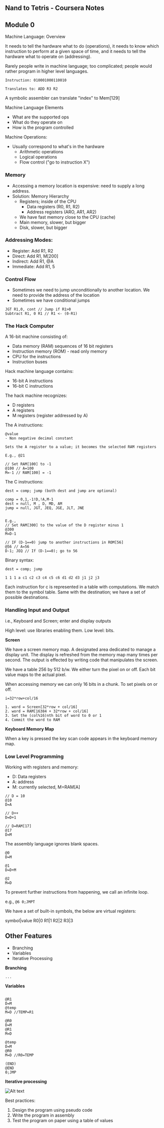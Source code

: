 ## Nand to Tetris - Coursera Notes

## Module 0

Machine Language: Overview

It needs to tell the hardware what to do (operations), it needs to know which instruction to perform at a given space of time, and it needs to tell the hardware what to operate on (addressing).

Rarely people write in machine language; too complicated; people would rather program in higher level languages.

```
Instruction: 010001000110010

Translates to: ADD R3 R2
```

A symbolic assembler can translate "index" to Mem[129]

Machine Language Elements

- What are the supported ops
- What do they operate on
- How is the program controlled

Machine Operations:

- Usually correspond to what's in the hardware
  - Arithmetic operations
  - Logical operations
  - Flow control ("go to instruction X")

### Memory

- Accessing a memory location is expensive: need to supply a long address.
- Solution: Memory Hierarchy
  - Registers; inside of the CPU
    - Data registers (R0, R1, R2)
    - Address registers (ARO, AR1, AR2)
  - We have fast memory close to the CPU (cache)
  - Main memory, slower, but bigger
  - Disk, slower, but bigger

### Addressing Modes:

- Register: Add R1, R2
- Direct: Add R1, M[200]
- Indirect: Add R1, @A
- Immediate: Add R1, 5

### Control Flow

- Sometimes we need to jump unconditionally to another location. We need to provide the address of the location
- Sometimes we have conditional jumps

```
JGT R1,0, cont // Jump if R1>0
Subtract R1, 0 R1 // R1 <- (0-R1)
```

### The Hack Computer

A 16-bit machine consisting of:

- Data memory (RAM) sequences of 16 bit registers
- Instruction memory (ROM) - read only memory
- CPU for the instructions
- Instruction buses

Hack machine language contains:

- 16-bit A instructions
- 16-bit C instructions

The hack machine recognizes:

- D registers
- A registers
- M registers (register addressed by A)

The A instructions:

```
@value
- Non negative decimal constant

Sets the A register to a value; it becomes the selected RAM registers

E.g., @21

// Set RAM[100] to -1
@100 // A=100
M=-1 // RAM[100] = -1
```

The C instructions:

```
dest = comp; jump (both dest and jump are optional)

comp = 0,1,-1!D,!A,M-1
dest = null, M , D, MD, AM
jump = null, JGT, JEQ, JGE, JLT, JNE


E.g.,
// Set RAM[300] to the value of the D register minus 1
@300
M=D-1

// IF (D-1==0) jump to another instructions in ROM[56]
@56 // A=56
D-1; JEQ // If (D-1==0); go to 56
```

Binary syntax:

```
dest = comp; jump

1 1 1 a c1 c2 c3 c4 c5 c6 d1 d2 d3 j1 j2 j3
```

Each instruction for c is represented in a table with computations. We match them to the symbol table. Same with the destination; we have a set of possible destinations.

### Handling Input and Output

i.e., Keyboard and Screen; enter and display outputs

High level: use libraries enabling them.
Low level: bits.

**Screen**

We have a screen memory map. A designated area dedicated to manage a display unit. The display is refreshed from the memory map many times per second. The output is effected by writing code that manipulates the screen.

We have a table 256 by 512 b/w. We either turn the pixel on or off. Each bit value maps to the actual pixel.

When accessing memory we can only 16 bits in a chunk. To set pixels on or off.

`i=32*row+col/16`

```
1. word = Screen[32*row + col/16]
2. word = RAM[16384 + 32*row + col/16]
3. Set the (col%16)nth bit of word to 0 or 1
4. Commit the word to RAM
```

**Keyboard Memory Map**

When a key is pressed the key scan code appears in the keyboard memory map.

### Low Level Programming

Working with registers and memory:

- D: Data registers
- A: address
- M: currently selected, M=RAM[A]

```
// D = 10
@10
D=A

// D++
D=D+1

// D=RAM[17]
@17
D=M
```

The assembly language ignores blank spaces.

```
@0
D=M

@1
D=D+M

@2
M=D
```

To prevent further instructions from happening, we call an infinite loop.

e.g.,
`@6 0;JMPT`

We have a set of built-in symbols, the below are virtual registers:

symbol|value
R0|0
R1|1
R2|2
R3|3

## Other Features

- Branching
- Variables
- Iterative Processing

**Branching**

```
...
```

**Variables**

```

@R1
D=M
@temp
M=D //TEMP=R1

@R0
D=M
@R1
M=D

@temp
D=M
@R0
M=D //R0=TEMP

(END)
@END
0;JMP

```

**Iterative processing**

![Alt text](image.png)

Best practices:

1. Design the program using pseudo code
2. Write the program in assembly
3. Test the program on paper using a table of values

```

```
